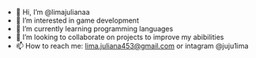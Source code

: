 - 👋 Hi, I’m @limajulianaa
- 👀 I’m interested in game development
- 🌱 I’m currently learning programming languages 
- 💞️ I’m looking to collaborate on projects to improve my abibilities 
- 📫 How to reach me: lima.juliana453@gmail.com or intagram @juju1ima

<!---
limajulianaa/limajulianaa is a ✨ special ✨ repository because its `README.md` (this file) appears on your GitHub profile.
You can click the Preview link to take a look at your changes.
--->
